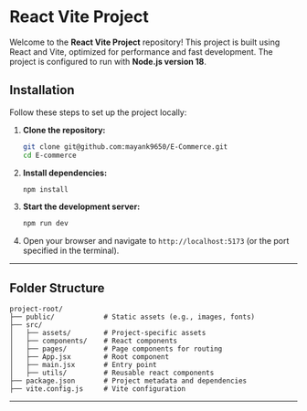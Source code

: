 # React Vite Project

Welcome to the **React Vite Project** repository! This project is built using React and Vite, optimized for performance and fast development. The project is configured to run with **Node.js version 18**.


## Installation

Follow these steps to set up the project locally:

1. **Clone the repository:**
    ```bash
   git clone git@github.com:mayank9650/E-Commerce.git
   cd E-commerce
   ```

2. **Install dependencies:**
   ```bash
   npm install
   ```

3. **Start the development server:**
   ```bash
   npm run dev
   ```

4. Open your browser and navigate to `http://localhost:5173` (or the port specified in the terminal).



---

## Folder Structure

```
project-root/
├── public/            # Static assets (e.g., images, fonts)
├── src/
│   ├── assets/        # Project-specific assets
│   ├── components/    # React components
│   ├── pages/         # Page components for routing
│   ├── App.jsx        # Root component
│   ├── main.jsx       # Entry point
│   ├── utils/	       # Reusable react components
├── package.json       # Project metadata and dependencies
├── vite.config.js     # Vite configuration
```

---
